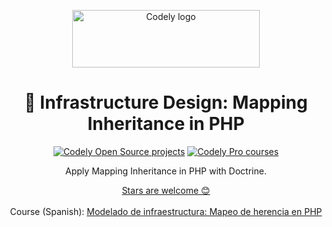 <p align="center">
  <a href="https://codely.com">
    <img src="https://user-images.githubusercontent.com/10558907/170513882-a09eee57-7765-4ca4-b2dd-3c2e061fdad0.png" width="300px" height="92px" alt="Codely logo"/>
  </a>
</p>

<h1 align="center">
  🐳 Infrastructure Design: Mapping Inheritance in PHP
</h1>

<p align="center">
    <a href="https://github.com/CodelyTV"><img src="https://img.shields.io/badge/Codely-OS-green.svg?style=flat-square" alt="Codely Open Source projects"/></a>
    <a href="https://pro.codely.com"><img src="https://img.shields.io/badge/Codely-Pro-black.svg?style=flat-square" alt="Codely Pro courses"/></a>
</p>

<p align="center">
  Apply Mapping Inheritance in PHP with Doctrine.
</p>

<p align="center">
  <a href="https://github.com/CodelyTV/infra_modeling-inheritance_mapping-php-course/stargazers">Stars are welcome 😊</a><br><br>
  Course (Spanish): <a href="https://pro.codely.com/library/infra_modeling-inheritance_mapping-php-course/about/">Modelado de infraestructura: Mapeo de herencia en PHP</a>
</p>
